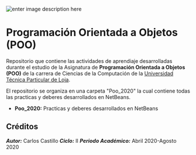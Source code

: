 ![enter image description here](https://alumni.utpl.edu.ec/sites/default/files/logo.png)
# Programación Orientada a Objetos (POO)
 Repositorio que contiene las actividades de aprendiaje desarrolladas durante el estudio de la Asignatura de **Programación Orientada a Objetos (POO)** de la carrera de Ciencias de la Computación de la [Universidad Técnica Particular de Loja](https://www.utpl.edu.ec.).
 
 El repositorio se organiza en una carpeta "Poo_2020" la cual contiene todas las practicas y deberes desarrollados en NetBeans.
 
 * **Poo_2020:** Practicas y deberes desarrollados en NetBeans


## Créditos 

  ***Autor:*** Carlos Castillo
 ***Ciclo:*** II
  ***Periodo Académico:*** Abril 2020-Agosto 2020

